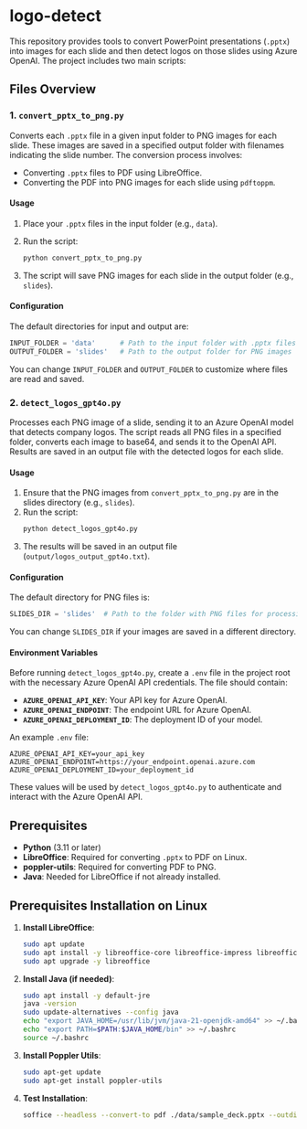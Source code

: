 # logo-detect

This repository provides tools to convert PowerPoint presentations (`.pptx`) into images for each slide and then detect logos on those slides using Azure OpenAI. The project includes two main scripts:

## Files Overview

### 1. `convert_pptx_to_png.py`
Converts each `.pptx` file in a given input folder to PNG images for each slide. These images are saved in a specified output folder with filenames indicating the slide number. The conversion process involves:
- Converting `.pptx` files to PDF using LibreOffice.
- Converting the PDF into PNG images for each slide using `pdftoppm`.

#### Usage
1. Place your `.pptx` files in the input folder (e.g., `data`).
2. Run the script:
   ```bash
   python convert_pptx_to_png.py
   ```

3. The script will save PNG images for each slide in the output folder (e.g., `slides`). 

#### Configuration
The default directories for input and output are:
```python
INPUT_FOLDER = 'data'      # Path to the input folder with .pptx files
OUTPUT_FOLDER = 'slides'   # Path to the output folder for PNG images
```
You can change `INPUT_FOLDER` and `OUTPUT_FOLDER` to customize where files are read and saved.

### 2. `detect_logos_gpt4o.py`
Processes each PNG image of a slide, sending it to an Azure OpenAI model that detects company logos. The script reads all PNG files in a specified folder, converts each image to base64, and sends it to the OpenAI API. Results are saved in an output file with the detected logos for each slide.

#### Usage
1. Ensure that the PNG images from `convert_pptx_to_png.py` are in the slides directory (e.g., `slides`).
2. Run the script:
   ```bash
   python detect_logos_gpt4o.py
   ```
3. The results will be saved in an output file (`output/logos_output_gpt4o.txt`).

#### Configuration
The default directory for PNG files is:
```python
SLIDES_DIR = 'slides'  # Path to the folder with PNG files for processing
```
You can change `SLIDES_DIR` if your images are saved in a different directory.

#### Environment Variables
Before running `detect_logos_gpt4o.py`, create a `.env` file in the project root with the necessary Azure OpenAI API credentials. The file should contain:

- **`AZURE_OPENAI_API_KEY`**: Your API key for Azure OpenAI.
- **`AZURE_OPENAI_ENDPOINT`**: The endpoint URL for Azure OpenAI.
- **`AZURE_OPENAI_DEPLOYMENT_ID`**: The deployment ID of your model.

An example `.env` file:
```plaintext
AZURE_OPENAI_API_KEY=your_api_key
AZURE_OPENAI_ENDPOINT=https://your_endpoint.openai.azure.com
AZURE_OPENAI_DEPLOYMENT_ID=your_deployment_id
```
These values will be used by `detect_logos_gpt4o.py` to authenticate and interact with the Azure OpenAI API.

## Prerequisites

- **Python** (3.11 or later)
- **LibreOffice**: Required for converting `.pptx` to PDF on Linux.
- **poppler-utils**: Required for converting PDF to PNG.
- **Java**: Needed for LibreOffice if not already installed.

## Prerequisites Installation on Linux

1. **Install LibreOffice**:
   ```bash
   sudo apt update
   sudo apt install -y libreoffice-core libreoffice-impress libreoffice-script-provider-python
   sudo apt upgrade -y libreoffice
   ```
   
2. **Install Java (if needed)**:
   ```bash
   sudo apt install -y default-jre
   java -version
   sudo update-alternatives --config java
   echo "export JAVA_HOME=/usr/lib/jvm/java-21-openjdk-amd64" >> ~/.bashrc
   echo "export PATH=$PATH:$JAVA_HOME/bin" >> ~/.bashrc
   source ~/.bashrc
   ```

3. **Install Poppler Utils**:
   ```bash
   sudo apt-get update
   sudo apt-get install poppler-utils
   ```

4. **Test Installation**:
   ```bash
   soffice --headless --convert-to pdf ./data/sample_deck.pptx --outdir ./data/
   ```
